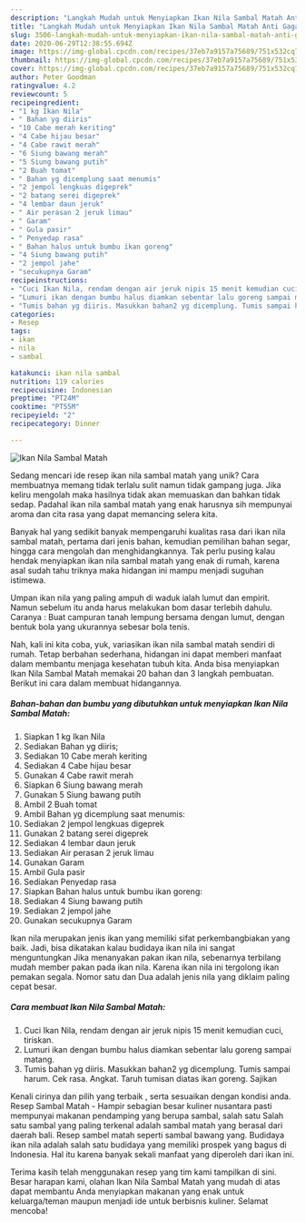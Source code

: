 ```yaml
---
description: "Langkah Mudah untuk Menyiapkan Ikan Nila Sambal Matah Anti Gagal"
title: "Langkah Mudah untuk Menyiapkan Ikan Nila Sambal Matah Anti Gagal"
slug: 3506-langkah-mudah-untuk-menyiapkan-ikan-nila-sambal-matah-anti-gagal
date: 2020-06-29T12:38:55.694Z
image: https://img-global.cpcdn.com/recipes/37eb7a9157a75689/751x532cq70/ikan-nila-sambal-matah-foto-resep-utama.jpg
thumbnail: https://img-global.cpcdn.com/recipes/37eb7a9157a75689/751x532cq70/ikan-nila-sambal-matah-foto-resep-utama.jpg
cover: https://img-global.cpcdn.com/recipes/37eb7a9157a75689/751x532cq70/ikan-nila-sambal-matah-foto-resep-utama.jpg
author: Peter Goodman
ratingvalue: 4.2
reviewcount: 5
recipeingredient:
- "1 kg Ikan Nila"
- " Bahan yg diiris"
- "10 Cabe merah keriting"
- "4 Cabe hijau besar"
- "4 Cabe rawit merah"
- "6 Siung bawang merah"
- "5 Siung bawang putih"
- "2 Buah tomat"
- " Bahan yg dicemplung saat menumis"
- "2 jempol lengkuas digeprek"
- "2 batang serei digeprek"
- "4 lembar daun jeruk"
- " Air perasan 2 jeruk limau"
- " Garam"
- " Gula pasir"
- " Penyedap rasa"
- " Bahan halus untuk bumbu ikan goreng"
- "4 Siung bawang putih"
- "2 jempol jahe"
- "secukupnya Garam"
recipeinstructions:
- "Cuci Ikan Nila, rendam dengan air jeruk nipis 15 menit kemudian cuci, tiriskan."
- "Lumuri ikan dengan bumbu halus diamkan sebentar lalu goreng sampai matang."
- "Tumis bahan yg diiris. Masukkan bahan2 yg dicemplung. Tumis sampai harum. Cek rasa. Angkat. Taruh tumisan diatas ikan goreng. Sajikan"
categories:
- Resep
tags:
- ikan
- nila
- sambal

katakunci: ikan nila sambal 
nutrition: 119 calories
recipecuisine: Indonesian
preptime: "PT24M"
cooktime: "PT55M"
recipeyield: "2"
recipecategory: Dinner

---
```



![Ikan Nila Sambal Matah](https://img-global.cpcdn.com/recipes/37eb7a9157a75689/751x532cq70/ikan-nila-sambal-matah-foto-resep-utama.jpg)

Sedang mencari ide resep ikan nila sambal matah yang unik? Cara membuatnya memang tidak terlalu sulit namun tidak gampang juga. Jika keliru mengolah maka hasilnya tidak akan memuaskan dan bahkan tidak sedap. Padahal ikan nila sambal matah yang enak harusnya sih mempunyai aroma dan cita rasa yang dapat memancing selera kita.

Banyak hal yang sedikit banyak mempengaruhi kualitas rasa dari ikan nila sambal matah, pertama dari jenis bahan, kemudian pemilihan bahan segar, hingga cara mengolah dan menghidangkannya. Tak perlu pusing kalau hendak menyiapkan ikan nila sambal matah yang enak di rumah, karena asal sudah tahu triknya maka hidangan ini mampu menjadi suguhan istimewa.

Umpan ikan nila yang paling ampuh di waduk ialah lumut dan empirit. Namun sebelum itu anda harus melakukan bom dasar terlebih dahulu. Caranya : Buat campuran tanah lempung bersama dengan lumut, dengan bentuk bola yang ukurannya sebesar bola tenis.


Nah, kali ini kita coba, yuk, variasikan ikan nila sambal matah sendiri di rumah. Tetap berbahan sederhana, hidangan ini dapat memberi manfaat dalam membantu menjaga kesehatan tubuh kita. Anda bisa menyiapkan Ikan Nila Sambal Matah memakai 20 bahan dan 3 langkah pembuatan. Berikut ini cara dalam membuat hidangannya.

<!--inarticleads1-->

##### Bahan-bahan dan bumbu yang dibutuhkan untuk menyiapkan Ikan Nila Sambal Matah:

1. Siapkan 1 kg Ikan Nila
1. Sediakan  Bahan yg diiris;
1. Sediakan 10 Cabe merah keriting
1. Sediakan 4 Cabe hijau besar
1. Gunakan 4 Cabe rawit merah
1. Siapkan 6 Siung bawang merah
1. Gunakan 5 Siung bawang putih
1. Ambil 2 Buah tomat
1. Ambil  Bahan yg dicemplung saat menumis:
1. Sediakan 2 jempol lengkuas digeprek
1. Gunakan 2 batang serei digeprek
1. Sediakan 4 lembar daun jeruk
1. Sediakan  Air perasan 2 jeruk limau
1. Gunakan  Garam
1. Ambil  Gula pasir
1. Sediakan  Penyedap rasa
1. Siapkan  Bahan halus untuk bumbu ikan goreng:
1. Sediakan 4 Siung bawang putih
1. Sediakan 2 jempol jahe
1. Gunakan secukupnya Garam


Ikan nila merupakan jenis ikan yang memiliki sifat perkembangbiakan yang baik. Jadi, bisa dikatakan kalau budidaya ikan nila ini sangat menguntungkan Jika menanyakan pakan ikan nila, sebenarnya terbilang mudah member pakan pada ikan nila. Karena ikan nila ini tergolong ikan pemakan segala. Nomor satu dan Dua adalah jenis nila yang diklaim paling cepat besar. 

<!--inarticleads2-->

##### Cara membuat Ikan Nila Sambal Matah:

1. Cuci Ikan Nila, rendam dengan air jeruk nipis 15 menit kemudian cuci, tiriskan.
1. Lumuri ikan dengan bumbu halus diamkan sebentar lalu goreng sampai matang.
1. Tumis bahan yg diiris. Masukkan bahan2 yg dicemplung. Tumis sampai harum. Cek rasa. Angkat. Taruh tumisan diatas ikan goreng. Sajikan


Kenali cirinya dan pilih yang terbaik , serta sesuaikan dengan kondisi anda. Resep Sambal Matah - Hampir sebagian besar kuliner nusantara pasti mempunyai makanan pendamping yang berupa sambal, salah satu Salah satu sambal yang paling terkenal adalah sambal matah yang berasal dari daerah bali. Resep sambel matah seperti sambal bawang yang. Budidaya ikan nila adalah salah satu budidaya yang memiliki prospek yang bagus di Indonesia. Hal itu karena banyak sekali manfaat yang diperoleh dari ikan ini. 

Terima kasih telah menggunakan resep yang tim kami tampilkan di sini. Besar harapan kami, olahan Ikan Nila Sambal Matah yang mudah di atas dapat membantu Anda menyiapkan makanan yang enak untuk keluarga/teman maupun menjadi ide untuk berbisnis kuliner. Selamat mencoba!
